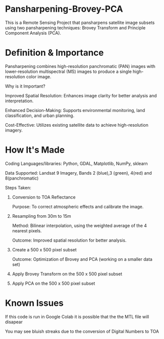 # Pansharpening-Brovey-PCA
This is a Remote Sensing Project that pansharpens satellite image subsets using two pansharpening techniques: Brovey Transform and Principle Component Analysis (PCA).

# Definition & Importance
Pansharpening combines high-resolution panchromatic (PAN) images with lower-resolution multispectral (MS) images to produce a single high-resolution color image.

Why is it Important?

Improved Spatial Resolution: Enhances image clarity for better analysis and interpretation.

Enhanced Decision-Making: Supports environmental monitoring, land classification, and urban planning.

Cost-Effective: Utilizes existing satellite data to achieve high-resolution imagery.

# How It's Made
Coding Languages/libraries: Python, GDAL, Matplotlib, NumPy, sklearn

Data Supported: Landsat 9 Imagery, Bands 2 (blue),3 (green), 4(red) and 8(panchromatic)

Steps Taken:
1) Conversion to TOA Reflectance
   
    Purpose: To correct atmospheric effects and calibrate the image.
3) Resampling from 30m to 15m
   
    Method: Bilinear interpolation, using the weighted average of the 4 nearest pixels.
   
    Outcome: Improved spatial resolution for better analysis.
5) Create a 500 x 500 pixel subset
   
   Outcome: Optimization of Brovey and PCA (working on a smaller data set)
7) Apply Brovey Transform on the 500 x 500 pixel subset
8) Apply PCA on the 500 x 500 pixel subset

# Known Issues
If this code is run in Google Colab it is possible that the the MTL file will disapear 

You may see bluish streaks due to the conversion of Digital Numbers to TOA


